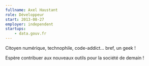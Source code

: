 ```yaml
---
fullname: Axel Haustant
role: Développeur
start: 2013-08-27
employer: independent
startups:
    - data.gouv.fr
---
```


Citoyen numérique, technophile, code-addict… bref, un geek !

Espère contribuer aux nouveaux outils pour la société de demain !
